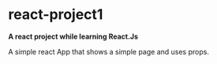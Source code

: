 # react-project1

<b>A react project while learning React.Js</b>

A simple react App that shows a simple page and uses props.
